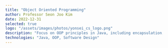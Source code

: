 ```yaml
---
title: "Object Oriented Programming"
author: Professor Seon Joo Kim
date: 2022-12-31
selected: true
logo: "/assets/images/photos/yonsei_cs_logo.png"
description: "Focus on OOP principles in Java, including encapsulation, inheritance, polymorphism, class design. Includes a banking app and mini-game project in Java."
technologies: "Java, OOP, Software Design"
---
```

